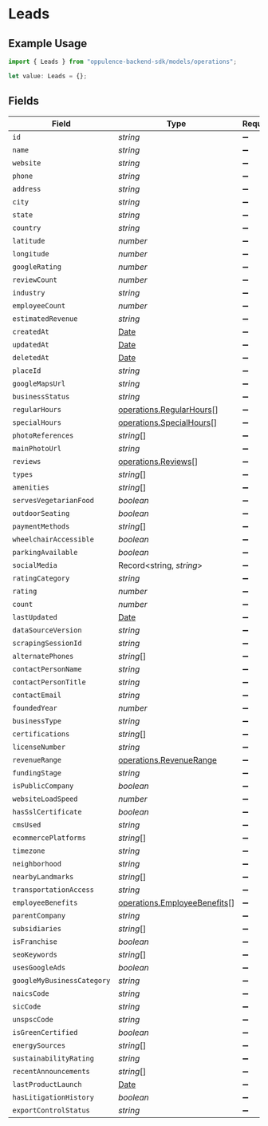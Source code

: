 # Leads

## Example Usage

```typescript
import { Leads } from "oppulence-backend-sdk/models/operations";

let value: Leads = {};
```

## Fields

| Field                                                                                         | Type                                                                                          | Required                                                                                      | Description                                                                                   |
| --------------------------------------------------------------------------------------------- | --------------------------------------------------------------------------------------------- | --------------------------------------------------------------------------------------------- | --------------------------------------------------------------------------------------------- |
| `id`                                                                                          | *string*                                                                                      | :heavy_minus_sign:                                                                            | N/A                                                                                           |
| `name`                                                                                        | *string*                                                                                      | :heavy_minus_sign:                                                                            | N/A                                                                                           |
| `website`                                                                                     | *string*                                                                                      | :heavy_minus_sign:                                                                            | N/A                                                                                           |
| `phone`                                                                                       | *string*                                                                                      | :heavy_minus_sign:                                                                            | N/A                                                                                           |
| `address`                                                                                     | *string*                                                                                      | :heavy_minus_sign:                                                                            | N/A                                                                                           |
| `city`                                                                                        | *string*                                                                                      | :heavy_minus_sign:                                                                            | N/A                                                                                           |
| `state`                                                                                       | *string*                                                                                      | :heavy_minus_sign:                                                                            | N/A                                                                                           |
| `country`                                                                                     | *string*                                                                                      | :heavy_minus_sign:                                                                            | N/A                                                                                           |
| `latitude`                                                                                    | *number*                                                                                      | :heavy_minus_sign:                                                                            | N/A                                                                                           |
| `longitude`                                                                                   | *number*                                                                                      | :heavy_minus_sign:                                                                            | N/A                                                                                           |
| `googleRating`                                                                                | *number*                                                                                      | :heavy_minus_sign:                                                                            | N/A                                                                                           |
| `reviewCount`                                                                                 | *number*                                                                                      | :heavy_minus_sign:                                                                            | N/A                                                                                           |
| `industry`                                                                                    | *string*                                                                                      | :heavy_minus_sign:                                                                            | N/A                                                                                           |
| `employeeCount`                                                                               | *number*                                                                                      | :heavy_minus_sign:                                                                            | N/A                                                                                           |
| `estimatedRevenue`                                                                            | *string*                                                                                      | :heavy_minus_sign:                                                                            | N/A                                                                                           |
| `createdAt`                                                                                   | [Date](https://developer.mozilla.org/en-US/docs/Web/JavaScript/Reference/Global_Objects/Date) | :heavy_minus_sign:                                                                            | N/A                                                                                           |
| `updatedAt`                                                                                   | [Date](https://developer.mozilla.org/en-US/docs/Web/JavaScript/Reference/Global_Objects/Date) | :heavy_minus_sign:                                                                            | N/A                                                                                           |
| `deletedAt`                                                                                   | [Date](https://developer.mozilla.org/en-US/docs/Web/JavaScript/Reference/Global_Objects/Date) | :heavy_minus_sign:                                                                            | N/A                                                                                           |
| `placeId`                                                                                     | *string*                                                                                      | :heavy_minus_sign:                                                                            | N/A                                                                                           |
| `googleMapsUrl`                                                                               | *string*                                                                                      | :heavy_minus_sign:                                                                            | N/A                                                                                           |
| `businessStatus`                                                                              | *string*                                                                                      | :heavy_minus_sign:                                                                            | N/A                                                                                           |
| `regularHours`                                                                                | [operations.RegularHours](../../models/operations/regularhours.md)[]                          | :heavy_minus_sign:                                                                            | N/A                                                                                           |
| `specialHours`                                                                                | [operations.SpecialHours](../../models/operations/specialhours.md)[]                          | :heavy_minus_sign:                                                                            | N/A                                                                                           |
| `photoReferences`                                                                             | *string*[]                                                                                    | :heavy_minus_sign:                                                                            | N/A                                                                                           |
| `mainPhotoUrl`                                                                                | *string*                                                                                      | :heavy_minus_sign:                                                                            | N/A                                                                                           |
| `reviews`                                                                                     | [operations.Reviews](../../models/operations/reviews.md)[]                                    | :heavy_minus_sign:                                                                            | N/A                                                                                           |
| `types`                                                                                       | *string*[]                                                                                    | :heavy_minus_sign:                                                                            | N/A                                                                                           |
| `amenities`                                                                                   | *string*[]                                                                                    | :heavy_minus_sign:                                                                            | N/A                                                                                           |
| `servesVegetarianFood`                                                                        | *boolean*                                                                                     | :heavy_minus_sign:                                                                            | N/A                                                                                           |
| `outdoorSeating`                                                                              | *boolean*                                                                                     | :heavy_minus_sign:                                                                            | N/A                                                                                           |
| `paymentMethods`                                                                              | *string*[]                                                                                    | :heavy_minus_sign:                                                                            | N/A                                                                                           |
| `wheelchairAccessible`                                                                        | *boolean*                                                                                     | :heavy_minus_sign:                                                                            | N/A                                                                                           |
| `parkingAvailable`                                                                            | *boolean*                                                                                     | :heavy_minus_sign:                                                                            | N/A                                                                                           |
| `socialMedia`                                                                                 | Record<string, *string*>                                                                      | :heavy_minus_sign:                                                                            | N/A                                                                                           |
| `ratingCategory`                                                                              | *string*                                                                                      | :heavy_minus_sign:                                                                            | N/A                                                                                           |
| `rating`                                                                                      | *number*                                                                                      | :heavy_minus_sign:                                                                            | N/A                                                                                           |
| `count`                                                                                       | *number*                                                                                      | :heavy_minus_sign:                                                                            | N/A                                                                                           |
| `lastUpdated`                                                                                 | [Date](https://developer.mozilla.org/en-US/docs/Web/JavaScript/Reference/Global_Objects/Date) | :heavy_minus_sign:                                                                            | N/A                                                                                           |
| `dataSourceVersion`                                                                           | *string*                                                                                      | :heavy_minus_sign:                                                                            | N/A                                                                                           |
| `scrapingSessionId`                                                                           | *string*                                                                                      | :heavy_minus_sign:                                                                            | N/A                                                                                           |
| `alternatePhones`                                                                             | *string*[]                                                                                    | :heavy_minus_sign:                                                                            | N/A                                                                                           |
| `contactPersonName`                                                                           | *string*                                                                                      | :heavy_minus_sign:                                                                            | N/A                                                                                           |
| `contactPersonTitle`                                                                          | *string*                                                                                      | :heavy_minus_sign:                                                                            | N/A                                                                                           |
| `contactEmail`                                                                                | *string*                                                                                      | :heavy_minus_sign:                                                                            | N/A                                                                                           |
| `foundedYear`                                                                                 | *number*                                                                                      | :heavy_minus_sign:                                                                            | N/A                                                                                           |
| `businessType`                                                                                | *string*                                                                                      | :heavy_minus_sign:                                                                            | N/A                                                                                           |
| `certifications`                                                                              | *string*[]                                                                                    | :heavy_minus_sign:                                                                            | N/A                                                                                           |
| `licenseNumber`                                                                               | *string*                                                                                      | :heavy_minus_sign:                                                                            | N/A                                                                                           |
| `revenueRange`                                                                                | [operations.RevenueRange](../../models/operations/revenuerange.md)                            | :heavy_minus_sign:                                                                            | N/A                                                                                           |
| `fundingStage`                                                                                | *string*                                                                                      | :heavy_minus_sign:                                                                            | N/A                                                                                           |
| `isPublicCompany`                                                                             | *boolean*                                                                                     | :heavy_minus_sign:                                                                            | N/A                                                                                           |
| `websiteLoadSpeed`                                                                            | *number*                                                                                      | :heavy_minus_sign:                                                                            | N/A                                                                                           |
| `hasSslCertificate`                                                                           | *boolean*                                                                                     | :heavy_minus_sign:                                                                            | N/A                                                                                           |
| `cmsUsed`                                                                                     | *string*                                                                                      | :heavy_minus_sign:                                                                            | N/A                                                                                           |
| `ecommercePlatforms`                                                                          | *string*[]                                                                                    | :heavy_minus_sign:                                                                            | N/A                                                                                           |
| `timezone`                                                                                    | *string*                                                                                      | :heavy_minus_sign:                                                                            | N/A                                                                                           |
| `neighborhood`                                                                                | *string*                                                                                      | :heavy_minus_sign:                                                                            | N/A                                                                                           |
| `nearbyLandmarks`                                                                             | *string*[]                                                                                    | :heavy_minus_sign:                                                                            | N/A                                                                                           |
| `transportationAccess`                                                                        | *string*                                                                                      | :heavy_minus_sign:                                                                            | N/A                                                                                           |
| `employeeBenefits`                                                                            | [operations.EmployeeBenefits](../../models/operations/employeebenefits.md)[]                  | :heavy_minus_sign:                                                                            | N/A                                                                                           |
| `parentCompany`                                                                               | *string*                                                                                      | :heavy_minus_sign:                                                                            | N/A                                                                                           |
| `subsidiaries`                                                                                | *string*[]                                                                                    | :heavy_minus_sign:                                                                            | N/A                                                                                           |
| `isFranchise`                                                                                 | *boolean*                                                                                     | :heavy_minus_sign:                                                                            | N/A                                                                                           |
| `seoKeywords`                                                                                 | *string*[]                                                                                    | :heavy_minus_sign:                                                                            | N/A                                                                                           |
| `usesGoogleAds`                                                                               | *boolean*                                                                                     | :heavy_minus_sign:                                                                            | N/A                                                                                           |
| `googleMyBusinessCategory`                                                                    | *string*                                                                                      | :heavy_minus_sign:                                                                            | N/A                                                                                           |
| `naicsCode`                                                                                   | *string*                                                                                      | :heavy_minus_sign:                                                                            | N/A                                                                                           |
| `sicCode`                                                                                     | *string*                                                                                      | :heavy_minus_sign:                                                                            | N/A                                                                                           |
| `unspscCode`                                                                                  | *string*                                                                                      | :heavy_minus_sign:                                                                            | N/A                                                                                           |
| `isGreenCertified`                                                                            | *boolean*                                                                                     | :heavy_minus_sign:                                                                            | N/A                                                                                           |
| `energySources`                                                                               | *string*[]                                                                                    | :heavy_minus_sign:                                                                            | N/A                                                                                           |
| `sustainabilityRating`                                                                        | *string*                                                                                      | :heavy_minus_sign:                                                                            | N/A                                                                                           |
| `recentAnnouncements`                                                                         | *string*[]                                                                                    | :heavy_minus_sign:                                                                            | N/A                                                                                           |
| `lastProductLaunch`                                                                           | [Date](https://developer.mozilla.org/en-US/docs/Web/JavaScript/Reference/Global_Objects/Date) | :heavy_minus_sign:                                                                            | N/A                                                                                           |
| `hasLitigationHistory`                                                                        | *boolean*                                                                                     | :heavy_minus_sign:                                                                            | N/A                                                                                           |
| `exportControlStatus`                                                                         | *string*                                                                                      | :heavy_minus_sign:                                                                            | N/A                                                                                           |